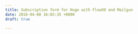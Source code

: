 ```yaml
---
title: Subscription form for Hugo with FlowXO and Mailgun
date: 2018-04-08 16:02:35 +0000
draft: true

---
```

